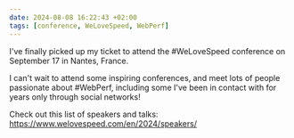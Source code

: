```yaml
---
date: 2024-08-08 16:22:43 +02:00
tags: [conference, WeLoveSpeed, WebPerf]
---
```


I've finally picked up my ticket to attend the #WeLoveSpeed conference on September 17 in Nantes, France.

I can't wait to attend some inspiring conferences, and meet lots of people passionate about #WebPerf, including some I've been in contact with for years only through social networks!

Check out this list of speakers and talks:
https://www.welovespeed.com/en/2024/speakers/